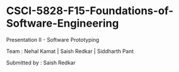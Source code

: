 # CSCI-5828-F15-Foundations-of-Software-Engineering
Presentation II - Software Prototyping

Team : Nehal Kamat | Saish Redkar | Siddharth Pant

Submitted by : Saish Redkar
